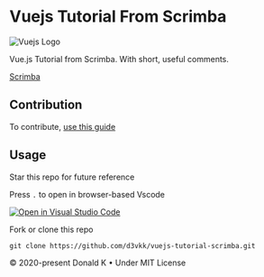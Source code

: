 # Vuejs Tutorial From Scrimba

![Vuejs Logo](https://github.com/d3vkk/vuejs-tutorial-scrimba/blob/master/vuejs-logo.png)

Vue.js Tutorial from Scrimba. With short, useful comments.

[Scrimba](https://scrimba.com/g/glearnvue)

## Contribution

To contribute, [use this guide](https://github.com/d3vkk/open-source/blob/master/CONTRIBUTING.md)

## Usage

Star this repo for future reference

Press `.` to open in browser-based Vscode

[![Open in Visual Studio Code](https://open.vscode.dev/badges/open-in-vscode.svg)](https://open.vscode.dev/d3vkk/vuejs-tutorial-scrimba)

Fork or clone this repo
```
git clone https://github.com/d3vkk/vuejs-tutorial-scrimba.git
```

© 2020-present Donald K • Under MIT License
